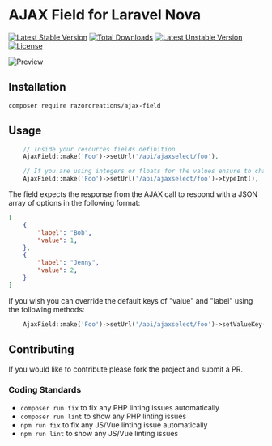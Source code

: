 # AJAX Field for Laravel Nova

[![Latest Stable Version](https://poser.pugx.org/razorcreations/ajax-field/v)](//packagist.org/packages/razorcreations/ajax-field) [![Total Downloads](https://poser.pugx.org/razorcreations/ajax-field/downloads)](//packagist.org/packages/razorcreations/ajax-field) [![Latest Unstable Version](https://poser.pugx.org/razorcreations/ajax-field/v/unstable)](//packagist.org/packages/razorcreations/ajax-field) [![License](https://poser.pugx.org/razorcreations/ajax-field/license)](//packagist.org/packages/razorcreations/ajax-field)

![Preview](http://g.recordit.co/kQljVQNidD.gif)

## Installation

`composer require razorcreations/ajax-field`

## Usage

```php
	// Inside your resources fields definition
	AjaxField::make('Foo')->setUrl('/api/ajaxselect/foo'),

	// If you are using integers or floats for the values ensure to chain on the type methods...
	AjaxField::make('Foo')->setUrl('/api/ajaxselect/foo')->typeInt(),
```

The field expects the response from the AJAX call to respond with a JSON array of options in the following format:
```json
[
	{
		"label": "Bob",
		"value": 1,
	},
	{
		"label": "Jenny",
		"value": 2,
	}
]
```
If you wish you can override the default keys of "value" and "label" using the following methods:
```php
	AjaxField::make('Foo')->setUrl('/api/ajaxselect/foo')->setValueKey('id')->setLabelKey('name'),
```

## Contributing

If you would like to contribute please fork the project and submit a PR.

### Coding Standards

- `composer run fix` to fix any PHP linting issues automatically
- `composer run lint` to show any PHP linting issues
- `npm run fix` to fix any JS/Vue linting issue automatically
- `npm run lint` to show any JS/Vue linting issues